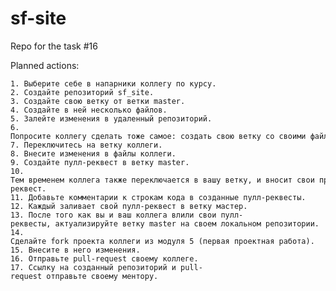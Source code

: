 # sf-site
Repo for the task #16

Planned actions: 

	1. Выберите себе в напарники коллегу по курсу.
	2. Создайте репозиторий sf_site.
	3. Создайте свою ветку от ветки master.
	4. Создайте в ней несколько файлов.
	5. Залейте изменения в удаленный репозиторий.
	6. Попросите коллегу сделать тоже самое: создать свою ветку со своими файлами.
	7. Переключитесь на ветку коллеги.
	8. Внесите изменения в файлы коллеги.
	9. Создайте пулл-реквест в ветку master.
	10. Тем временем коллега также переключается в вашу ветку, и вносит свои правки, и создает пулл-реквест.
	11. Добавьте комментарии к строкам кода в созданные пулл-реквесты.
	12. Каждый заливает свой пулл-реквест в ветку мастер.
	13. После того как вы и ваш коллега влили свои пулл-реквесты, актуализируйте ветку master на своем локальном репозитории.
	14. Сделайте fork проекта коллеги из модуля 5 (первая проектная работа).
	15. Внесите в него изменения.
	16. Отправьте pull-request своему коллеге.
    17. Ссылку на созданный репозиторий и pull-request отправьте своему ментору.

